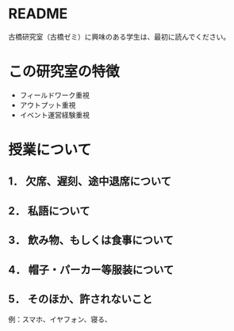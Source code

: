 # README
古橋研究室（古橋ゼミ）に興味のある学生は、最初に読んでください。

# この研究室の特徴
* フィールドワーク重視
* アウトプット重視
* イベント運営経験重視


# 授業について
 
## 1． 欠席、遅刻、途中退席について
 
## 2． 私語について
 
## 3． 飲み物、もしくは食事について
 
## 4． 帽子・パーカー等服装について
 
## 5． そのほか、許されないこと
例：スマホ、イヤフォン、寝る、
